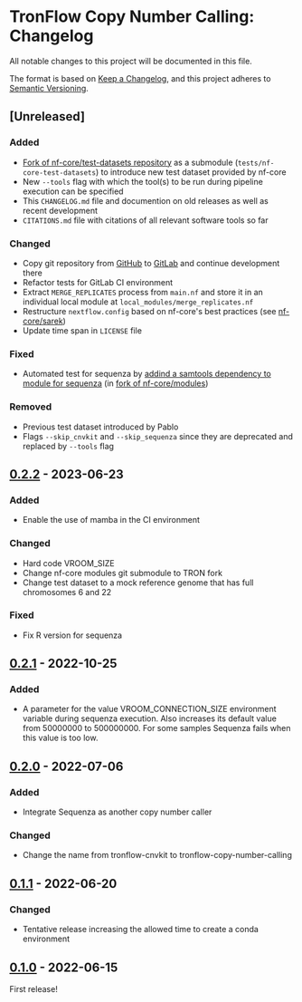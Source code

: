 # TronFlow Copy Number Calling: Changelog 

All notable changes to this project will be documented in this file.

The format is based on [Keep a Changelog](https://keepachangelog.com/en/1.1.0/), and this project adheres to [Semantic Versioning](https://semver.org/spec/v2.0.0.html).

## [Unreleased] 

### Added 

- [Fork of nf-core/test-datasets repository](https://github.com/TRON-Bioinformatics/nf-core-test-datasets) as a submodule (`tests/nf-core-test-datasets`) to introduce new test dataset provided by nf-core  
- New `--tools` flag with which the tool(s) to be run during pipeline execution can be specified  
- This `CHANGELOG.md` file and documention on old releases as well as recent development  
- `CITATIONS.md` file with citations of all relevant software tools so far  

### Changed 

- Copy git repository from [GitHub](https://github.com/TRON-Bioinformatics/tronflow-copy-number-calling) to [GitLab](https://gitlab.rlp.net/tron/tronflow-copy-number-calling) and continue development there  
- Refactor tests for GitLab CI environment  
- Extract `MERGE_REPLICATES` process from `main.nf` and store it in an individual local module at `local_modules/merge_replicates.nf`  
- Restructure `nextflow.config` based on nf-core's best practices (see [nf-core/sarek](https://github.com/nf-core/sarek))  
- Update time span in `LICENSE` file  

### Fixed 

- Automated test for sequenza by [addind a samtools dependency to module for sequenza](https://github.com/TRON-Bioinformatics/modules/commit/b7c2f13956aa75f9ae2d0433825c9f199c02722e) (in [fork of nf-core/modules](https://github.com/TRON-Bioinformatics/modules))  

### Removed 

- Previous test dataset introduced by Pablo  
- Flags `--skip_cnvkit` and `--skip_sequenza` since they are deprecated and replaced by `--tools` flag  

## [0.2.2](https://gitlab.rlp.net/tron/tronflow-copy-number-calling/-/releases/v0.2.2) - 2023-06-23

### Added 

- Enable the use of mamba in the CI environment  

### Changed 

- Hard code VROOM_SIZE  
- Change nf-core modules git submodule to TRON fork  
- Change test dataset to a mock reference genome that has full chromosomes 6 and 22  

### Fixed 

- Fix R version for sequenza  

## [0.2.1](https://gitlab.rlp.net/tron/tronflow-copy-number-calling/-/releases/v0.2.1) - 2022-10-25

### Added 

- A parameter for the value VROOM_CONNECTION_SIZE environment variable during sequenza execution. Also increases its default value from 50000000 to 500000000. For some samples Sequenza fails when this value is too low.  

## [0.2.0](https://gitlab.rlp.net/tron/tronflow-copy-number-calling/-/releases/v0.2.0) - 2022-07-06

### Added 

- Integrate Sequenza as another copy number caller  

### Changed 

- Change the name from tronflow-cnvkit to tronflow-copy-number-calling  

## [0.1.1](https://gitlab.rlp.net/tron/tronflow-copy-number-calling/-/releases/v0.1.1) - 2022-06-20

### Changed 

- Tentative release increasing the allowed time to create a conda environment  

## [0.1.0](https://gitlab.rlp.net/tron/tronflow-copy-number-calling/-/releases/v0.1.0) - 2022-06-15

First release!
